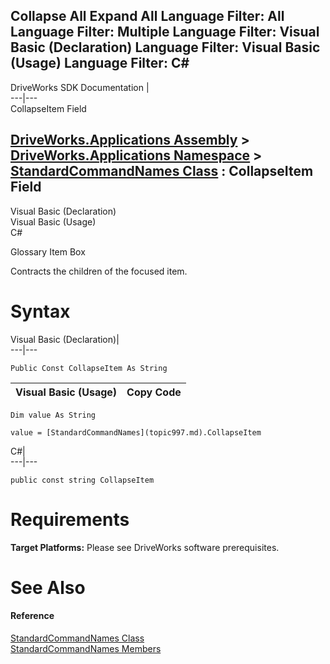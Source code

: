 Collapse All Expand All Language Filter: All  Language Filter: Multiple  Language Filter: Visual Basic (Declaration) Language Filter: Visual Basic (Usage) Language Filter: C#  
---  
DriveWorks SDK Documentation  |   
---|---  
CollapseItem Field   
  
[DriveWorks.Applications Assembly](topic13.md) > [DriveWorks.Applications Namespace](topic16.md) > [StandardCommandNames Class](topic997.md) : CollapseItem Field  
---  
  
Visual Basic (Declaration)    
Visual Basic (Usage)    
C# 

Glossary Item Box

Contracts the children of the focused item. 

# Syntax

Visual Basic (Declaration)|   
---|---  
      
    
    Public Const CollapseItem As String  
  
Visual Basic (Usage)| Copy Code  
---|---  
      
    
    Dim value As String
     
    value = [StandardCommandNames](topic997.md).CollapseItem  
  
C#|   
---|---  
      
    
    public const string CollapseItem  
  
# Requirements

**Target Platforms:** Please see DriveWorks software prerequisites.

# See Also

#### Reference

[StandardCommandNames Class](topic997.md)   
[StandardCommandNames Members](topic998.md)


